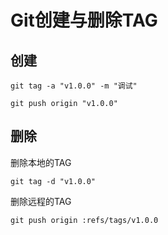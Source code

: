 # Git创建与删除TAG

## 创建

```shell
git tag -a "v1.0.0" -m "调试"
```

```shell
git push origin "v1.0.0"
```
## 删除

删除本地的TAG
```shell
git tag -d "v1.0.0"
```

删除远程的TAG
```shell
git push origin :refs/tags/v1.0.0
```